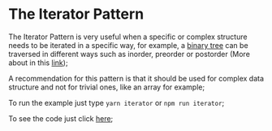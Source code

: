 # The Iterator Pattern
The Iterator Pattern is very useful when a specific or complex structure needs to be iterated in a specific way, for example, a [binary tree](https://en.wikipedia.org/wiki/Binary_tree) can be traversed in different ways such as inorder, preorder or postorder (More about in this [link](https://en.wikipedia.org/wiki/Tree_traversal));

A recommendation for this pattern is that it should be used for complex data structure and not for trivial ones, like an array for example;

To run the example just type `yarn iterator` or `npm run iterator`;

To see the code just click [here](/behavioral/iterator/example.js);
